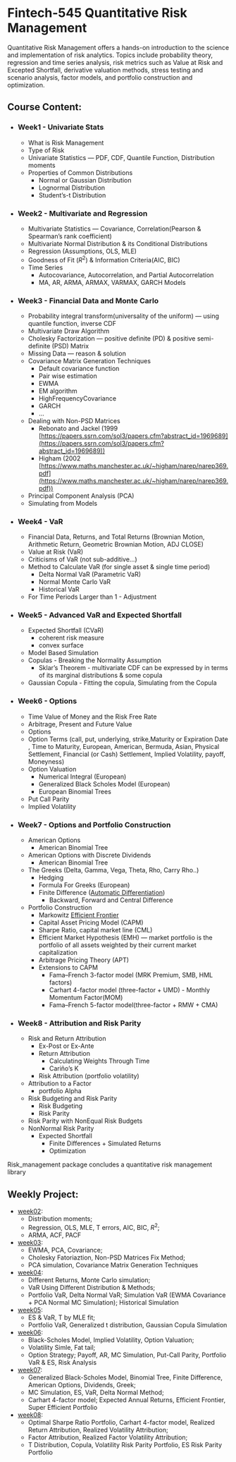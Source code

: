 # Fintech-545 Quantitative Risk Management

Quantitative Risk Management offers a hands-on introduction to the science and implementation of risk analytics. Topics include probability theory, regression and time series analysis, risk metrics such as Value at Risk and Excepted Shortfall, derivative valuation methods, stress testing and scenario analysis, factor models, and portfolio construction and optimization.

## Course Content:
- ### Week1 - Univariate Stats
    - What is Risk Management
    - Type of Risk
    - Univariate Statistics — PDF, CDF, Quantile Function, Distribution moments
    - Properties of Common Distributions
        - Normal or Gaussian Distribution
        - Lognormal Distribution
        - Student’s-t Distribution
- ### Week2 -  Multivariate and Regression
    - Multivariate Statistics — Covariance, Correlation(Pearson & Spearman’s rank coefficient)
    - Multivariate Normal Distribution & its Conditional Distributions
    - Regression (Assumptions, OLS, MLE)
    - Goodness of Fit ($R^2$) & Information Criteria(AIC, BIC)
    - Time Series
        - Autocovariance, Autocorrelation, and Partial Autocorrelation
        - MA, AR, ARMA, ARMAX, VARMAX, GARCH Models
- ### Week3 - Financial Data and Monte Carlo
    - Probability integral transform(universality of the uniform) — using quantile function, inverse CDF
    - Multivariate Draw Algorithm
    - Cholesky Factorization — positive definite (PD) & positive semi-definite (PSD) Matrix
    - Missing Data —  reason & solution
    - Covariance Matrix Generation Techniques
        - Default covariance function
        - Pair wise estimation
        - EWMA
        - EM algorithm
        - HighFrequencyCovariance
        - GARCH
        - …
    - Dealing with Non-PSD Matrices
        - Rebonato and Jackel (1999 [https://papers.ssrn.com/sol3/papers.cfm?abstract_id=1969689](https://papers.ssrn.com/sol3/papers.cfm?abstract_id=1969689))
        - Higham (2002 [https://www.maths.manchester.ac.uk/~higham/narep/narep369.pdf](https://www.maths.manchester.ac.uk/~higham/narep/narep369.pdf))
    - Principal Component Analysis (PCA)
    - Simulating from Models
- ### Week4 - VaR
    - Financial Data, Returns, and Total Returns (Brownian Motion, Arithmetic Return, Geometric Brownian Motion, ADJ CLOSE)
    - Value at Risk (VaR)
    - Criticisms of VaR (not sub-additive…)
    - Method to Calculate VaR (for single asset & single time period)
        - Delta Normal VaR (Parametric VaR)
        - Normal Monte Carlo VaR
        - Historical VaR
    - For Time Periods Larger than 1 - Adjustment
- ### Week5 - Advanced VaR and Expected Shortfall
    - Expected Shortfall (CVaR)
        - coherent risk measure
        - convex surface
    - Model Based Simulation
    - Copulas - Breaking the Normality Assumption
        - Sklar’s Theorem - multivariate CDF can be expressed by in terms of its marginal distributions & some copula
    - Gaussian Copula - Fitting the copula, Simulating from the Copula
- ### Week6 - Options
    - Time Value of Money and the Risk Free Rate
    - Arbitrage, Present and Future Value
    - Options
    - Option Terms (call, put, underlying, strike,Maturity or Expiration Date
    , Time to Maturity, European, American, Bermuda, Asian, Physical Settlement, Financial (or Cash) Settlement, Implied Volatility, payoff, Moneyness)
    - Option Valuation
        - Numerical Integral (European)
        - Generalized Black Scholes Model (European)
        - European Binomial Trees
    - Put Call Parity
    - Implied Volatility
- ### Week7 - Options and Portfolio Construction
    - American Options
        - American Binomial Tree
    - American Options with Discrete Dividends
        - American Binomial Tree
    - The Greeks (Delta, Gamma, Vega, Theta, Rho, Carry Rho..)
        - Hedging
        - Formula For Greeks (European)
        - Finite Difference ([Automatic Differentiation](https://en.wikipedia.org/wiki/Automatic_differentiation))
            - Backward, Forward and Central Difference
    - Portfolio Construction
        - Markowitz [Efficient Frontier](https://en.wikipedia.org/wiki/Modern_portfolio_theory)
        - Capital Asset Pricing Model (CAPM)
        - Sharpe Ratio, capital market line (CML)
        - Efficient Market Hypothesis (EMH) — market portfolio is the portfolio of all assets weighted by their current market capitalization
        - Arbitrage Pricing Theory (APT)
        - Extensions to CAPM
            - Fama–French 3-factor model (MRK Premium, SMB, HML factors)
            - Carhart 4-factor model (three-factor + UMD) - Monthly Momentum Factor(MOM)
            - Fama–French 5-factor model(three-factor + RMW + CMA)
- ### Week8 - Attribution and Risk Parity
    - Risk and Return Attribution
        - Ex-Post or Ex-Ante
        - Return Attribution
            - Calculating Weights Through Time
            - Cariño’s K
        - Risk Attribution (portfolio volatility)
    - Attribution to a Factor
        - portfolio Alpha
    - Risk Budgeting and Risk Parity
        - Risk Budgeting
        - Risk Parity
    - Risk Parity with NonEqual Risk Budgets
    - NonNormal Risk Parity
        - Expected Shortfall
            - Finite Differences + Simulated Returns
            - Optimization
            
Risk_management package concludes a quantitative risk management library


## Weekly Project:
- [week02](Week02/Project2.pdf):
  - Distribution moments;
  - Regression, OLS, MLE, T errors, AIC, BIC, $R^2$; 
  - ARMA, ACF, PACF
- [week03](Week03/week3.pdf):
  - EWMA, PCA, Covariance; 
  - Cholesky Fatoriaztion, Non-PSD Matrices Fix Method; 
  - PCA simulation, Covariance Matrix Generation Techniques
- [week04](Week04/week4.pdf):
  - Different Returns, Monte Carlo simulation; 
  - VaR Using Different Distribution & Methods; 
  - Portfolio VaR, Delta Normal VaR; Simulation VaR (EWMA Covariance + PCA Normal MC Simulation); Historical Simulation
- [week05](Week05/wee5.pdf):
  - ES & VaR, T by MLE fit; 
  - Portfolio VaR, Generalized t distribution, Gaussian Copula Simulation
- [week06](Week06/Project_week06.pdf):
  - Black-Scholes Model, Implied Volatility, Option Valuation;
  - Volatility Simle, Fat tail;
  - Option Strategy; Payoff, AR, MC Simulation, Put-Call Parity, Portfolio VaR & ES, Risk Analysis
- [week07](Week07/wee07.pdf):
  - Generalized Black-Scholes Model, Binomial Tree, Finite Difference, American Options, Dividends, Greek; 
  - MC Simulation, ES, VaR, Delta Normal Method; 
  - Carhart 4-factor model; Expected Annual Returns, Efficient Frontier, Super Efficient Portfolio
- [week08](Week08/Risk_Attribution.ipynb):
  - Optimal Sharpe Ratio Portfolio, Carhart 4-factor model, Realized Return Attribution, Realized Volatility Attribution;
  - Factor Attribution, Realized Factor Volatility Attribution;
  - T Distribution, Copula, Volatility Risk Parity Portfolio, ES Risk Parity Portfolio

